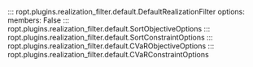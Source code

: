::: ropt.plugins.realization_filter.default.DefaultRealizationFilter
    options:
        members: False
::: ropt.plugins.realization_filter.default.SortObjectiveOptions
::: ropt.plugins.realization_filter.default.SortConstraintOptions
::: ropt.plugins.realization_filter.default.CVaRObjectiveOptions
::: ropt.plugins.realization_filter.default.CVaRConstraintOptions
